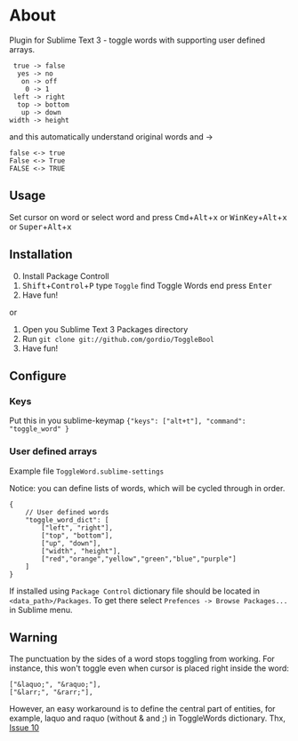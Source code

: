 About
=====
Plugin for Sublime Text 3 - toggle words with supporting user defined arrays.

```
 true -> false
  yes -> no
   on -> off
    0 -> 1
 left -> right
  top -> bottom
   up -> down
width -> height
```

and this automatically understand original words and ->

```
false <-> true
False <-> True
FALSE <-> TRUE
```

Usage
-----
Set cursor on word or select word and press <kbd>Cmd</kbd>+<kbd>Alt</kbd>+<kbd>x</kbd> or <kbd>WinKey</kbd>+<kbd>Alt</kbd>+<kbd>x</kbd> or <kbd>Super</kbd>+<kbd>Alt</kbd>+<kbd>x</kbd>


Installation
------------
0. Install Package Controll
1. <kbd>Shift</kbd>+<kbd>Control</kbd>+<kbd>P</kbd> type `Toggle` find Toggle Words end press <kbd>Enter</kbd>
2. Have fun!

or

1. Open you Sublime Text 3 Packages directory
2. Run `git clone git://github.com/gordio/ToggleBool`
3. Have fun!


Configure
---------

### Keys
Put this in you sublime-keymap `{"keys": ["alt+t"], "command": "toggle_word" }`


### User defined arrays
Example file `ToggleWord.sublime-settings`

Notice: you can define lists of words, which will be cycled through in order.

```
{
    // User defined words
    "toggle_word_dict": [
        ["left", "right"],
        ["top", "bottom"],
        ["up", "down"],
        ["width", "height"],
        ["red","orange","yellow","green","blue","purple"]
    ]
}
```

If installed using `Package Control` dictionary file should be located in `<data_path>/Packages`. To get there select `Prefences -> Browse Packages...` in Sublime menu.


Warning
---------

The punctuation by the sides of a word stops toggling from working. For instance, this won't toggle even when cursor is placed right inside the word:

```
["&laquo;", "&raquo;"],
["&larr;", "&rarr;"],
```

However, an easy workaround is to define the central part of entities, for example, laquo and raquo (without & and ;) in ToggleWords dictionary. 
Thx, [Issue 10](https://github.com/gordio/ToggleWords/issues/10)
